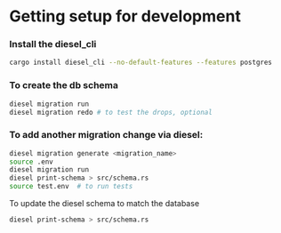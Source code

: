 
# Getting setup for development


### Install the diesel_cli
```zsh
cargo install diesel_cli --no-default-features --features postgres
```

### To create the db schema
```zsh
diesel migration run
diesel migration redo # to test the drops, optional
```

### To add another migration change via diesel:
```zsh
diesel migration generate <migration_name>
source .env
diesel migration run
diesel print-schema > src/schema.rs
source test.env  # to run tests
```

To update the diesel schema to match the database
```zsh
diesel print-schema > src/schema.rs
```
